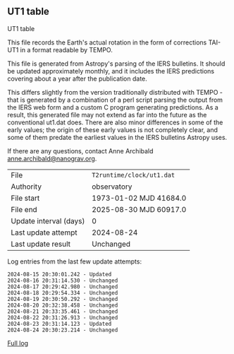 
## UT1 table

UT1 table

This file records the Earth's actual rotation in the form of
corrections TAI-UT1 in a format readable by TEMPO.

This file is generated from Astropy's parsing of the IERS
bulletins. It should be updated approximately monthly, and it
includes the IERS predictions covering about a year after the
publication date.

This differs slightly from the version traditionally distributed
with TEMPO - that is generated by a combination of a perl script
parsing the output from the IERS web form and a custom C program
generating predictions. As a result, this generated file may not
extend as far into the future as the conventional ut1.dat does.
There are also minor differences in some of the early values; the
origin of these early values is not completely clear, and some of
them predate the earliest values in the IERS bulletins Astropy uses.

If there are any questions, contact Anne Archibald
<anne.archibald@nanograv.org>.

|     |     |
|:--- |:--- |
| File | `T2runtime/clock/ut1.dat` |
| Authority | observatory |
| File start | 1973-01-02 MJD 41684.0 |
| File end | 2025-08-30 MJD 60917.0 |
| Update interval (days) | 0 |
| Last update attempt | 2024-08-24 |
| Last update result | Unchanged |

Log entries from the last few update attempts:
```
2024-08-15 20:30:01.242 - Updated
2024-08-16 20:31:14.530 - Unchanged
2024-08-17 20:29:42.980 - Unchanged
2024-08-18 20:29:54.334 - Unchanged
2024-08-19 20:30:50.292 - Unchanged
2024-08-20 20:32:38.458 - Unchanged
2024-08-21 20:33:35.461 - Unchanged
2024-08-22 20:31:26.913 - Unchanged
2024-08-23 20:31:14.123 - Updated
2024-08-24 20:30:23.214 - Unchanged
```
[Full log](https://raw.githubusercontent.com/ipta/pulsar-clock-corrections/main/log/T2runtime/clock/ut1.dat.log)
